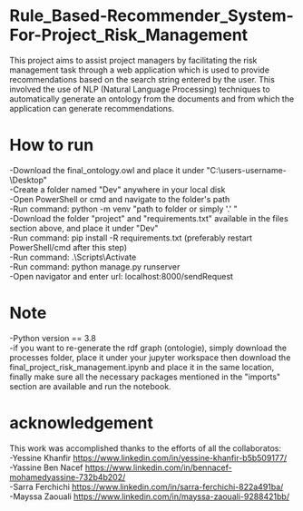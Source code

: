 # Rule_Based-Recommender_System-For-Project_Risk_Management
This project aims to assist project managers by facilitating the risk management task through a web application which is used to provide recommendations based on the search string entered by the user.
This involved the use of NLP (Natural Language Processing) techniques to automatically generate an ontology from the documents and from which the application can generate recommendations.

# How to run
-Download the final_ontology.owl and place it under "C:\users\-username-\Desktop"  
-Create a folder named "Dev" anywhere in your local disk  
-Open PowerShell or cmd and navigate to the folder's path   
-Run command: python -m venv "path to folder or simply '.' "  
-Download the folder "project" and "requirements.txt"  available in the files section above, and place it under "Dev"  
-Run command: pip install -R requirements.txt (preferably restart PowerShell/cmd after this step)  
-Run command: .\Scripts\Activate  
-Run command: python manage.py runserver  
-Open navigator and enter url: localhost:8000/sendRequest  

# Note
-Python version == 3.8  
-if you want to re-generate the rdf graph (ontologie), simply download the processes folder, place it under your jupyter workspace then download the   final_project_risk_management.ipynb and place it in the same location, finally make sure all the necessary packages mentioned in the "imports" section are available and run the notebook.  

# acknowledgement
This work was accomplished thanks to the efforts of all the collaboratos:  
-Yessine Khanfir  https://www.linkedin.com/in/yessine-khanfir-b5b509177/  
-Yassine Ben Nacef  https://www.linkedin.com/in/bennacef-mohamedyassine-732b4b202/  
-Sarra Ferchichi  https://www.linkedin.com/in/sarra-ferchichi-822a491ba/  
-Mayssa Zaouali https://www.linkedin.com/in/mayssa-zaouali-9288421bb/
